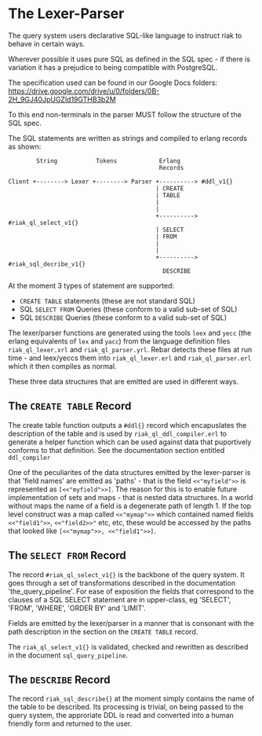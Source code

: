 # The Lexer-Parser

The query system users declarative SQL-like language to instruct riak to behave in certain ways.

Wherever possible it uses pure SQL as defined in the SQL spec - if there is variation it has a prejudice to being compatible with PostgreSQL.

The specification used can be found in our Google Docs folders:
https://drive.google.com/drive/u/0/folders/0B-2H_9GJ40JpUGZld19GTHB3b2M

To this end non-terminals in the parser MUST follow the structure of the SQL spec.

The SQL statements are written as strings and compiled to erlang records as shown:

```
        String           Tokens            Erlang
                                           Records

Client +--------> Lexer +--------> Parser +----------> #ddl_v1{}
                                          | CREATE
                                          | TABLE
                                          |
                                          |
                                          +----------> #riak_ql_select_v1{}
                                          | SELECT
                                          | FROM
                                          |
                                          |
                                          +----------> #riak_sql_decribe_v1{}
                                            DESCRIBE
```

At the moment 3 types of statement are supported:
- `CREATE TABLE` statements (these are not standard SQL)
- SQL `SELECT FROM` Queries (these conform to a valid sub-set of SQL)
- SQL `DESCRIBE` Queries (these conform to a valid sub-set of SQL)

The lexer/parser functions are generated using the tools `leex` and `yecc` (the erlang equivalents of `lex` and `yacc`) from the language definition files `riak_ql_lexer.xrl` and `riak_ql_parser.yrl`. Rebar detects these files at run time - and leex/yeccs them into `riak_ql_lexer.erl` and `riak_ql_parser.erl` which it then compiles as normal.

These three data structures that are emitted are used in different ways.

## The `CREATE TABLE` Record

The create table function outputs a `#ddl{}` record which encapuslates the description of the table and is used by `riak_ql_ddl_compiler.erl` to generate a helper function which can be used against data that puportively conforms to that definition. See the documentation section entitled `ddl_compiler`

One of the peculiarites of the data structures emitted by the lexer-parser is that 'field names' are emitted as 'paths' - that is the field `<<"myfield">>` is represented as `[<<"myfield">>]`. The reason for this is to enable future implementation of sets and maps - that is nested data structures. In a world without maps the name of a field is a degenerate path of length 1. If the top level construct was a map called `<<"mymap">>` which contained named fields `<<"field1">>`, `<<"field2>>"` etc, etc, these would be accessed by the paths that looked like `[<<"mymap">>, <<"field1">>]`.

## The `SELECT FROM` Record

The record `#riak_ql_select_v1{}` is the backbone of the query system. It goes through a set of transformations described in the documentation 'the_query_pipeline'. For ease of exposition the fields that correspond to the clauses of a SQL SELECT statement are in upper-class, eg 'SELECT', 'FROM', 'WHERE', 'ORDER BY' and 'LIMIT'.

Fields are emitted by the lexer/parser in a manner that is consonant with the path description in the section on the `CREATE TABLE` record.

The `riak_ql_select_v1{}` is validated, checked and rewritten as described in the document `sql_query_pipeline`.

## The `DESCRIBE` Record

The record `riak_sql_describe{}` at the moment simply contains the name of the table to be described. Its processing is trivial, on being passed to the query system, the approriate DDL is read and converted into a human friendly form and returned to the user.